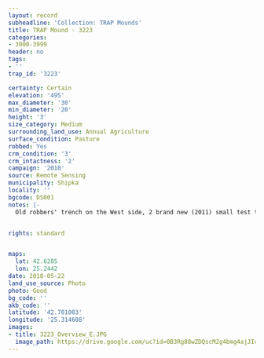 ```yaml
---
layout: record
subheadline: 'Collection: TRAP Mounds'
title: TRAP Mound - 3223
categories:
- 3000-3999
header: no
tags:
- ''
trap_id: '3223'

certainty: Certain
elevation: '495'
max_diameter: '30'
min_diameter: '20'
height: '3'
size_category: Medium
surrounding_land_use: Annual Agriculture
surface_condition: Pasture
robbed: Yes
crm_condition: '3'
crm_intactness: '2'
campaign: '2010'
source: Remote Sensing
municipality: Shipka
locality: ''
bgcode: DS001
notes: |-
  Old robbers' trench on the West side, 2 brand new (2011) small test trenches on E side.


rights: standard


maps:
  lat: 42.6285
  lon: 25.2442
date: 2018-05-22
land_use_source: Photo
photo: Good
bg_code: ''
akb_code: ''
latitude: '42.701003'
longitude: '25.314608'
images:
- title: 3223_Overview_E.JPG
  image_path: https://drive.google.com/uc?id=0B3Rg88wZDQscM2g4bmg4ajJIczQ
---
```

